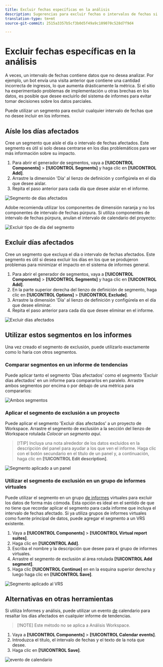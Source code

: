 ```yaml
---
title: Excluir fechas específicas en la análisis
description: Sugerencias para excluir fechas o intervalos de fechas si no desea incluirlos en los informes.
translation-type: tm+mt
source-git-commit: 2515a3357b5cf3b0d5f49a9c109070c528d7f9d4

---
```



# Excluir fechas específicas en la análisis

A veces, un intervalo de fechas contiene datos que no desea analizar. Por ejemplo, un bot envía una visita anterior que contiene una cantidad incorrecta de ingresos, lo que aumenta drásticamente la métrica. Si el sitio ha experimentado problemas de implementación u otras brechas en los datos, es posible que desee excluirlo del sistema de informes para evitar tomar decisiones sobre los datos parciales.

Puede utilizar un segmento para excluir cualquier intervalo de fechas que no desee incluir en los informes.

## Aísle los días afectados

Cree un segmento que aísle el día o intervalo de fechas afectados. Este segmento es útil si solo desea centrarse en los días problemáticos para ver más información sobre su impacto.

1. Para abrir el generador de segmentos, vaya a **[!UICONTROL Components]** > **[!UICONTROL Segments]** y haga clic en **[!UICONTROL Add]**.
2. Arrastre la dimensión &#39;Día&#39; al lienzo de definición y configúrela en el día que desee aislar.
3. Repita el paso anterior para cada día que desee aislar en el informe.

![Segmento de días afectados](../assets/affected_days.jpg)

Adobe recomienda utilizar los componentes de dimensión naranja y no los componentes de intervalo de fechas púrpura. Si utiliza componentes de intervalo de fechas púrpura, anulan el intervalo de calendario del proyecto:

![Excluir tipo de día del segmento](../assets/exclude_segment_day_type.jpg)

## Excluir días afectados

Cree un segmento que excluya el día o intervalo de fechas afectados. Este segmento es útil si desea excluir los días en los que se produjeron problemas para minimizar el impacto en el sistema de informes general.

1. Para abrir el generador de segmentos, vaya a **[!UICONTROL Components]** > **[!UICONTROL Segments]** y haga clic en **[!UICONTROL Add]**.
2. En la parte superior derecha del lienzo de definición de segmento, haga clic en **[!UICONTROL Options]** > **[!UICONTROL Exclude]**.
3. Arrastre la dimensión &#39;Día&#39; al lienzo de definición y configúrela en el día que desee eliminar.
4. Repita el paso anterior para cada día que desee eliminar en el informe.

![Excluir días afectados](../assets/exclude_affected_days.jpg)

## Utilizar estos segmentos en los informes

Una vez creado el segmento de exclusión, puede utilizarlo exactamente como lo haría con otros segmentos.

### Comparar segmentos en un informe de tendencias

Puede aplicar tanto el segmento &#39;Días afectados&#39; como el segmento &#39;Excluir días afectados&#39; en un informe para compararlos en paralelo. Arrastre ambos segmentos por encima o por debajo de una métrica para compararlos:

![Ambos segmentos](../assets/affected_and_exclude.png)

### Aplicar el segmento de exclusión a un proyecto

Puede aplicar el segmento &#39;Excluir días afectados&#39; a un proyecto de Workspace. Arrastre el segmento de exclusión a la sección del lienzo de Workspace rotulada *Colocar un segmento aquí*.

>[!TIP] Incluya una nota alrededor de los datos excluidos en la descripción del panel para ayudar a los que ven el informe. Haga clic con el botón secundario en el título de un panel y, a continuación, haga clic en **[!UICONTROL Edit description]**.

![Segmento aplicado a un panel](../assets/exclude_segment_panel.jpg)

### Utilizar el segmento de exclusión en un grupo de informes virtuales

Puede utilizar el segmento en un grupo [de informes](../../vrs/vrs-about.md) virtuales para excluir los datos de forma más cómoda. Esta opción es ideal en el sentido de que no tiene que recordar aplicar el segmento para cada informe que incluya el intervalo de fechas afectado. Si ya utiliza grupos de informes virtuales como fuente principal de datos, puede agregar el segmento a un VRS existente.

1. Vaya a **[!UICONTROL Components]** > **[!UICONTROL Virtual report suites]**.
2. Haga clic en **[!UICONTROL Add]**.
3. Escriba el nombre y la descripción que desee para el grupo de informes virtuales.
4. Arrastre el segmento de exclusión al área rotulada **[!UICONTROL Add segment]**.
5. Haga clic **[!UICONTROL Continue]** en en la esquina superior derecha y luego haga clic en **[!UICONTROL Save]**.

![Segmento aplicado al VRS](../assets/exclude_segment_vrs.png)

## Alternativas en otras herramientas

Si utiliza Informes y análisis, puede utilizar un evento [de](../../t-calendar-event.md) calendario para resaltar los días afectados en cualquier informe de tendencias.

>[!NOTE] Este método no se aplica a Análisis Workspace.

1. Vaya a **[!UICONTROL Components]** > **[!UICONTROL Calendar events]**.
2. Introduzca el título, el intervalo de fechas y el texto de la nota que desee.
3. Haga clic en **[!UICONTROL Save]**.

![evento de calendario](../assets/exclude_calendar_event.jpg)
